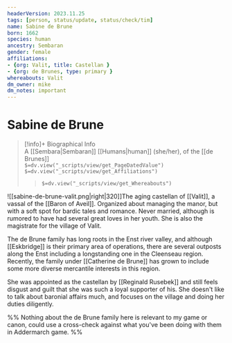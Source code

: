 ```yaml
---
headerVersion: 2023.11.25
tags: [person, status/update, status/check/tim]
name: Sabine de Brune
born: 1662
species: human
ancestry: Sembaran
gender: female
affiliations:
- {org: Valit, title: Castellan }
- {org: de Brunes, type: primary }
whereabouts: Valit
dm_owner: mike
dm_notes: important
---
```

# Sabine de Brune
>[!info]+ Biographical Info  
> A [[Sembara|Sembaran]] [[Humans|human]] (she/her), of the [[de Brunes]]  
> `$=dv.view("_scripts/view/get_PageDatedValue")`  
> `$=dv.view("_scripts/view/get_Affiliations")`  
>> `$=dv.view("_scripts/view/get_Whereabouts")`

![[sabine-de-brune-valit.png|right|320]]The aging castellan of [[Valit]], a vassal of the [[Baron of Aveil]]. Organized about managing the manor, but with a soft spot for bardic tales and romance. Never married, although is rumored to have had several great loves in her youth. She is also the magistrate for the village of Valit.

The de Brune family has long roots in the Enst river valley, and although [[Eskbridge]] is their primary area of operations, there are several outposts along the Enst including a longstanding one in the Cleenseau region. Recently, the family under [[Catherine de Brune]] has grown to include some more diverse mercantile interests in this region.

She was appointed as the castellan by [[Reginald Rusebek]] and still feels disgust and guilt that she was such a loyal supporter of his. She doesn't like to talk about baronial affairs much, and focuses on the village and doing her duties diligently. 

%% Nothing about the de Brune family here is relevant to my game or canon, could use a cross-check against what you've been doing with them in Addermarch game. %%
